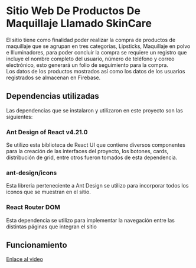 # Sitio Web De Productos De Maquillaje Llamado SkinCare

El sitio tiene como finalidad poder realizar la compra de productos de maquillaje que se agrupan en tres categorias, Lipsticks, Maquillaje en polvo e Illuminadores, para poder concluir la compra se requiere un registro que incluye el nombre completo del usuario, número de teléfono y correo electrónico, esto generará un folio de seguimiento para la compra.\
Los datos de los productos mostrados así como los datos de los usuarios registrados se almacenan en Firebase.

## Dependencias utilizadas

Las dependencias que se instalaron y utilizaron en este proyecto son las siguientes:

### Ant Design of React v4.21.0

Se utilizo esta biblioteca de React UI que contiene diversos componentes para la creación de las interfaces del proyecto, los botones, cards, distribución de grid, entre otros fueron tomados de esta dependencia.

### ant-design/icons

Esta libreria perteneciente a Ant Design se utilizo para incorporar todos los iconos que se muestran en el sitio.

### React Router DOM

Esta dependencia se utilizo para implementar la navegación entre las distintas páginas que integran el sitio

## Funcionamiento
[Enlace al video](https://drive.google.com/file/d/1aRXAmdTaMuUmjH7m8-tlI0lpDLo5yovH/view?usp=sharing)
